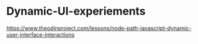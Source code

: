 # Dynamic-UI-experiements
https://www.theodinproject.com/lessons/node-path-javascript-dynamic-user-interface-interactions
